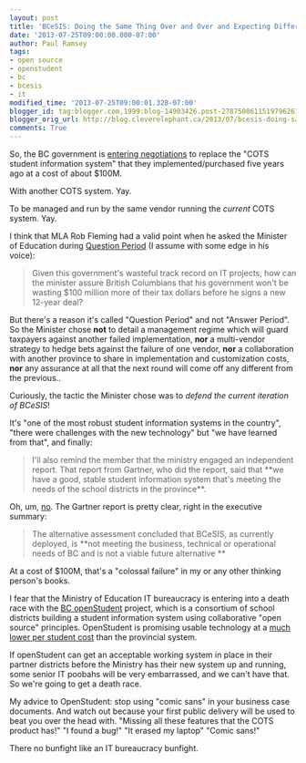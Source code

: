 ```yaml
---
layout: post
title: 'BCeSIS: Doing the Same Thing Over and Over and Expecting Different Results'
date: '2013-07-25T09:00:00.000-07:00'
author: Paul Ramsey
tags:
- open source
- openstudent
- bc
- bcesis
- it
modified_time: '2013-07-25T09:00:01.328-07:00'
blogger_id: tag:blogger.com,1999:blog-14903426.post-2787500611519796267
blogger_orig_url: http://blog.cleverelephant.ca/2013/07/bcesis-doing-same-thing-over-and-over.html
comments: True
---
```


So, the BC government is [entering negotiations](http://www.newsroom.gov.bc.ca/2013/07/vendor-chosen-to-implement-bcesis-replacement.html) to replace the "COTS student information system" that they implemented/purchased five years ago at a cost of about $100M.

With another COTS system. Yay.

To be managed and run by the same vendor running the *current* COTS system. Yay.

I think that MLA Rob Fleming had a valid point when he asked the Minister of Education during [Question Period](http://www.leg.bc.ca/hansard/40th1st/20130724pm-House-Blues.htm) (I assume with some edge in his voice): <br />

<blockquote>Given this government's wasteful track record on IT projects, how can the minister assure British Columbians that his government won't be wasting $100 million more of their tax dollars before he signs a new 12-year deal? </blockquote>

But there's a reason it's called "Question Period" and not "Answer Period". So the Minister chose **not** to detail a management regime which will guard taxpayers against another failed implementation, **nor** a multi-vendor strategy to hedge bets against the failure of one vendor, **nor** a collaboration with another province to share in implementation and customization costs, **nor** any assurance at all that the next round will come off any different from the previous.. 

Curiously, the tactic the Minister chose was to *defend the current iteration of BCeSIS*! 

It's "one of the most robust student information systems in the country", "there were challenges with the new technology" but "we have learned from that", and finally: <br />

<blockquote>I'll also remind the member that the ministry engaged an independent report. That report from Gartner, who did the report, said that **we have a good, stable student information system that's meeting the needs of the school districts in the province**. </blockquote>

Oh, um, [no](http://www.bced.gov.bc.ca/pubs/review_of_student_information_systems.pdf). The Gartner report is pretty clear, right in the executive summary: <br />

<blockquote>The alternative assessment concluded that BCeSIS, as currently deployed, is **not meeting the business, technical or operational needs of BC and is not a viable future alternative **</blockquote>

At a cost of $100M, that's a "colossal failure" in my or any other thinking person's books. 

I fear that the Ministry of Education IT bureaucracy is entering into a death race with the [BC openStudent](http://www.openstudent.ca/) project, which is a consortium of school districts building a student information system using collaborative "open source" principles. OpenStudent is promising usable technology at a [much lower per student cost](http://www.openstudent.ca/sites/openstudent.ca/files/OpenStudent%20Business%20Case%20July%202011_0.pdf) than the provincial system. 

If openStudent can get an acceptable working system in place in their partner districts before the Ministry has their new system up and running, some senior IT poobahs will be very embarrassed, and we can't have that. So we're going to get a death race. 

My advice to OpenStudent: stop using "comic sans" in your business case documents. And watch out because your first public delivery will be used to beat you over the head with. "Missing all these features that the COTS product has!" "I found a bug!" "It erased my laptop" "Comic sans!" 

There no bunfight like an IT bureaucracy bunfight.